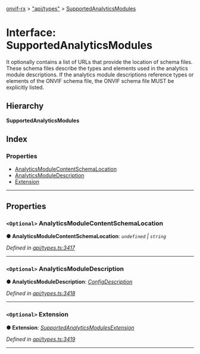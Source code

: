 [onvif-rx](../README.md) > ["api/types"](../modules/_api_types_.md) > [SupportedAnalyticsModules](../interfaces/_api_types_.supportedanalyticsmodules.md)

# Interface: SupportedAnalyticsModules

It optionally contains a list of URLs that provide the location of schema files. These schema files describe the types and elements used in the analytics module descriptions. If the analytics module descriptions reference types or elements of the ONVIF schema file, the ONVIF schema file MUST be explicitly listed.

## Hierarchy

**SupportedAnalyticsModules**

## Index

### Properties

* [AnalyticsModuleContentSchemaLocation](_api_types_.supportedanalyticsmodules.md#analyticsmodulecontentschemalocation)
* [AnalyticsModuleDescription](_api_types_.supportedanalyticsmodules.md#analyticsmoduledescription)
* [Extension](_api_types_.supportedanalyticsmodules.md#extension)

---

## Properties

<a id="analyticsmodulecontentschemalocation"></a>

### `<Optional>` AnalyticsModuleContentSchemaLocation

**● AnalyticsModuleContentSchemaLocation**: *`undefined` \| `string`*

*Defined in [api/types.ts:3417](https://github.com/patrickmichalina/onvif-rx/blob/f117e44/src/api/types.ts#L3417)*

___
<a id="analyticsmoduledescription"></a>

### `<Optional>` AnalyticsModuleDescription

**● AnalyticsModuleDescription**: *[ConfigDescription](_api_types_.configdescription.md)*

*Defined in [api/types.ts:3418](https://github.com/patrickmichalina/onvif-rx/blob/f117e44/src/api/types.ts#L3418)*

___
<a id="extension"></a>

### `<Optional>` Extension

**● Extension**: *[SupportedAnalyticsModulesExtension](_api_types_.supportedanalyticsmodulesextension.md)*

*Defined in [api/types.ts:3419](https://github.com/patrickmichalina/onvif-rx/blob/f117e44/src/api/types.ts#L3419)*

___


